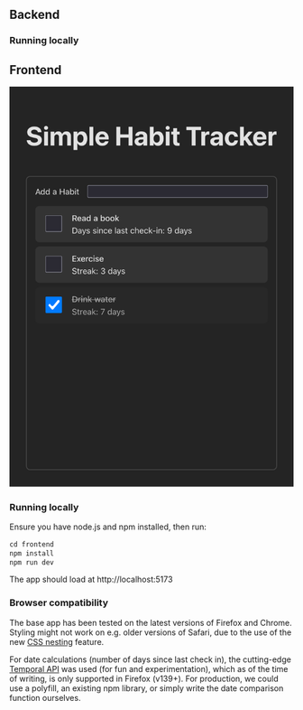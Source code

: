 ## Backend

### Running locally

## Frontend

![Screenshot of app](./docs/screenshots/app.png)

### Running locally

Ensure you have node.js and npm installed, then run:

```
cd frontend
npm install
npm run dev
```

The app should load at http://localhost:5173

### Browser compatibility

The base app has been tested on the latest versions of Firefox and Chrome.
Styling might not work on e.g. older versions of Safari, due to the use of the
new [CSS nesting](https://developer.mozilla.org/en-US/docs/Web/CSS/CSS_nesting)
feature.

For date calculations (number of days since last check in), the cutting-edge
[Temporal
API](https://developer.mozilla.org/en-US/docs/Web/JavaScript/Reference/Global_Objects/Temporal)
was used (for fun and experimentation), which as of the time of writing, is only
supported in Firefox (v139+). For production, we could use a polyfill, an
existing npm library, or simply write the date comparison function ourselves.

